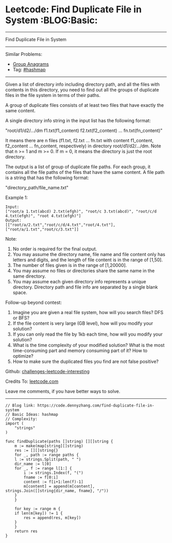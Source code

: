 
# Leetcode: Find Duplicate File in System     :BLOG:Basic:

---

Find Duplicate File in System  

---

Similar Problems:  

-   [Group Anagrams](https://code.dennyzhang.com/group-anagrams)
-   Tag: [#hashmap](https://code.dennyzhang.com/tag/hashmap)

---

Given a list of directory info including directory path, and all the files with contents in this directory, you need to find out all the groups of duplicate files in the file system in terms of their paths.  

A group of duplicate files consists of at least two files that have exactly the same content.  

A single directory info string in the input list has the following format:  

"root/d1/d2/&#x2026;/dm f1.txt(f1\_content) f2.txt(f2\_content) &#x2026; fn.txt(fn\_content)"  

It means there are n files (f1.txt, f2.txt &#x2026; fn.txt with content f1\_content, f2\_content &#x2026; fn\_content, respectively) in directory root/d1/d2/&#x2026;/dm. Note that n >= 1 and m >= 0. If m = 0, it means the directory is just the root directory.  

The output is a list of group of duplicate file paths. For each group, it contains all the file paths of the files that have the same content. A file path is a string that has the following format:  

"directory\_path/file\_name.txt"  

Example 1:  

    Input:
    ["root/a 1.txt(abcd) 2.txt(efgh)", "root/c 3.txt(abcd)", "root/c/d 4.txt(efgh)", "root 4.txt(efgh)"]
    Output:  
    [["root/a/2.txt","root/c/d/4.txt","root/4.txt"],["root/a/1.txt","root/c/3.txt"]]

Note:  

1.  No order is required for the final output.
2.  You may assume the directory name, file name and file content only has letters and digits, and the length of file content is in the range of [1,50].
3.  The number of files given is in the range of [1,20000].
4.  You may assume no files or directories share the same name in the same directory.
5.  You may assume each given directory info represents a unique directory. Directory path and file info are separated by a single blank space.

Follow-up beyond contest:  

1.  Imagine you are given a real file system, how will you search files? DFS or BFS?
2.  If the file content is very large (GB level), how will you modify your solution?
3.  If you can only read the file by 1kb each time, how will you modify your solution?
4.  What is the time complexity of your modified solution? What is the most time-consuming part and memory consuming part of it? How to optimize?
5.  How to make sure the duplicated files you find are not false positive?

Github: [challenges-leetcode-interesting](https://github.com/DennyZhang/challenges-leetcode-interesting/tree/master/problems/find-duplicate-file-in-system)  

Credits To: [leetcode.com](https://leetcode.com/problems/find-duplicate-file-in-system/description/)  

Leave me comments, if you have better ways to solve.  

---

    // Blog link: https://code.dennyzhang.com/find-duplicate-file-in-system
    // Basic Ideas: hashmap
    // Complexity:
    import (
    	"strings"
    )
    
    func findDuplicate(paths []string) [][]string {
        m := make(map[string][]string)
        res := [][]string{}
        for _, path := range paths {
    	l := strings.Split(path, " ")
    	dir_name := l[0]
    	for _, f := range l[1:] {
    	    i := strings.Index(f, "(")
    	    fname := f[0:i]
    	    content := f[i+1:len(f)-1]                    
    	    m[content] = append(m[content], strings.Join([]string{dir_name, fname}, "/"))
    	}
        }
    
        for key := range m {
    	if len(m[key]) != 1 {
    	    res = append(res, m[key])
    	}
        }
        return res
    }

